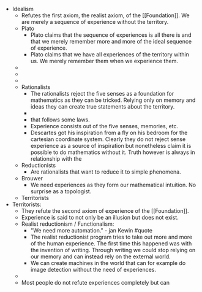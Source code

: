 - Idealism
	- Refutes the first axiom, the realist axiom, of the [[Foundation]]. We are merely a sequence of experience without the territory.
	- Plato
		- Plato claims that the sequence of experiences is all there is and that we merely remember more and more of the ideal sequence of experience.
		- Plato claims that we have all experiences of the territory within us. We merely remember them when we experience them.
	-
	-
	-
	- Rationalists
		- The rationalists reject the five senses as a foundation for mathematics as they can be tricked. Relying only on memory and ideas they can create true statements about the territory.
		-
		- that follows some laws.
		- Experience consists out of the five senses, memories, etc.
		- Descartes got his inspiration from a fly on his bedroom for the cartesian coordinate system. Clearly they do not reject sense experience as a source of inspiration but nonetheless claim it is possible to do mathematics without it. Truth however is always in relationship with the
	- Reductionists
		- Are rationalists that want to reduce it to simple phenomena.
	- Brouwer
		- We need experiences as they form our mathematical intuition. No surprise as a topologist.
	- Territorists
- Territorists:
	- They refute the second axiom of experience of the [[Foundation]].
	- Experience is said to not only be an illusion but does not exist.
	- Realist reductionism / Functionalism:
		- "We need more automation." - jan Kewin #quote
		- The realist reductionist program tries to take out more and more of the human experience. The first time this happened was with the invention of writing. Through writing we could stop relying on our memory and can instead rely on the external world.
		- We can create machines in the world that can for example do image detection without the need of experiences.
	-
	- Most people do not refute experiences completely but can